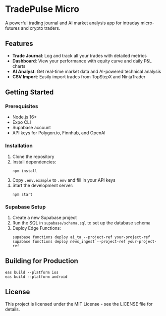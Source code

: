 # TradePulse Micro

A powerful trading journal and AI market analysis app for intraday micro-futures and crypto traders.

## Features

- **Trade Journal**: Log and track all your trades with detailed metrics
- **Dashboard**: View your performance with equity curve and daily P&L charts
- **AI Analyst**: Get real-time market data and AI-powered technical analysis
- **CSV Import**: Easily import trades from TopStepX and NinjaTrader

## Getting Started

### Prerequisites

- Node.js 16+
- Expo CLI
- Supabase account
- API keys for Polygon.io, Finnhub, and OpenAI

### Installation

1. Clone the repository
2. Install dependencies:
   ```
   npm install
   ```
3. Copy `.env.example` to `.env` and fill in your API keys
4. Start the development server:
   ```
   npm start
   ```

### Supabase Setup

1. Create a new Supabase project
2. Run the SQL in `supabase/schema.sql` to set up the database schema
3. Deploy Edge Functions:
   ```
   supabase functions deploy ai_ta --project-ref your-project-ref
   supabase functions deploy news_ingest --project-ref your-project-ref
   ```

## Building for Production

```
eas build --platform ios
eas build --platform android
```

## License

This project is licensed under the MIT License - see the LICENSE file for details.